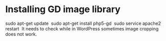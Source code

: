 # Installing GD image library 

sudo apt-get update 
sudo apt-get install php5-gd 
sudo service apache2 restart 
It needs to check while in WordPress sometimes image cropping does not work. 

